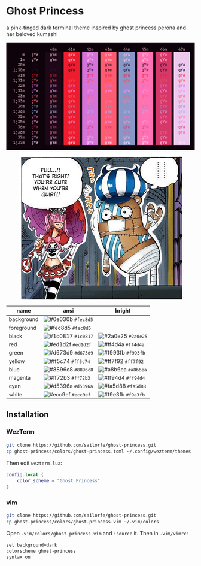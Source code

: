 # Ghost Princess

a pink-tinged dark terminal theme inspired by ghost princess perona and her beloved kumashi

<div align="center">

![ghost princess](assets/bash.png)
![thriller bark](assets/op-thriller-bark.png)

</div>

| name       | ansi                                                                | bright                                                                   |
| ---------- | ------------------------------------------------------------------ | ------------------------------------------------------------------ |
| background | ![#0e030b](https://placehold.co/15x15/0e030b/0e030b.png) `#fec8d5` |                                                                    |
| foreground | ![#fec8d5](https://placehold.co/15x15/fec8d5/fec8d5.png) `#fec8d5` |                                                                    |
| black      | ![#1c0817](https://placehold.co/15x15/1c0817/1c0817.png) `#1c0817` | ![#2a0e25](https://placehold.co/15x15/2a0e25/2a0e25.png) `#2a0e25` |
| red        | ![#ed1d2f](https://placehold.co/15x15/ed1d2f/ed1d2f.png) `#ed1d2f` | ![#ff4d4a](https://placehold.co/15x15/ff4d4a/ff4d4a.png) `#ff4d4a` |
| green      | ![#d673d9](https://placehold.co/15x15/d673d9/d673d9.png) `#d673d9` | ![#f993fb](https://placehold.co/15x15/ff93fb/f993fb.png) `#f993fb` |
| yellow     | ![#ff5c74](https://placehold.co/15x15/ff5c74/ff5c74.png) `#ff5c74` | ![#ff7f92](https://placehold.co/15x15/ff7f92/ff7f92.png) `#ff7f92` |
| blue       | ![#8896c8](https://placehold.co/15x15/8896c8/8896c8.png) `#8896c8` | ![#a8b6ea](https://placehold.co/15x15/a8b6ea/a8b6ea.png) `#a8b6ea` |
| magenta    | ![#ff72b3](https://placehold.co/15x15/ff72b3/ff72b3.png) `#ff72b3` | ![#ff94d4](https://placehold.co/15x15/ff94d4/ff94d4.png) `#ff94d4` |
| cyan       | ![#d5396a](https://placehold.co/15x15/d5396a/d5396a.png) `#d5396a` | ![#fa5d88](https://placehold.co/15x15/fa5d88/fa5d88.png) `#fa5d88` |
| white      | ![#ecc9ef](https://placehold.co/15x15/ecc9ef/ecc9ef.png) `#ecc9ef` | ![#f9e3fb](https://placehold.co/15x15/f9e3fb/f9e3fb.png) `#f9e3fb` |

## Installation

### WezTerm

```sh
git clone https://github.com/sailorfe/ghost-princess.git
cp ghost-princess/colors/ghost-princess.toml ~/.config/wezterm/themes
```

Then edit `wezterm.lua`:

```lua
config.local {
    color_scheme = "Ghost Princess"
}
```

### vim

```sh
git clone https://github.com/sailorfe/ghost-princess.git
cp ghost-princess/colors/ghost-princess.vim ~/.vim/colors
```
Open `.vim/colors/ghost-princess.vim` and `:source` it. Then in `.vim/vimrc`:

```vim
set background=dark
colorscheme ghost-princess
syntax on
```
